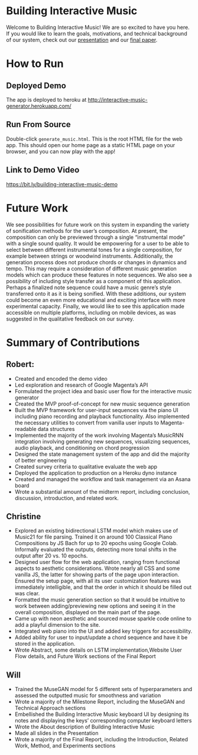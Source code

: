 # Building Interactive Music 

Welcome to Building Interactive Music! We are so excited to have you here. If you would like to learn the goals, motivations, and technical background of our system, check out our [presentation](https://docs.google.com/presentation/d/1rxk06hzk5e77PTEsMrWs38myg7RPur_o6x2i6cW7vqk/edit?usp=sharing) and our [final paper](https://www.dropbox.com/s/1brk3f35pgs79q9/CPSC_459_Final_Project_Report.pdf?dl=0).

# How to Run
## Deployed Demo
The app is deployed to heroku at http://interactive-music-generator.herokuapp.com/
## Run From Source
Double-click `generate_music.html`. This is the root HTML file for the web app. This should open our home page as a static HTML page on your browser, and you can now play with the app!
## Link to Demo Video
https://bit.ly/building-interactive-music-demo

# Future Work
We see possibilities for future work on this system in expanding the variety of sonification methods for the user’s composition. At present, the composition can only be previewed through a single “instrumental mode” with a single sound quality. It would be empowering for a user to be able to select between different instrumental tones for a single composition, for example between strings or woodwind instruments. Additionally, the generation process does not produce chords or changes in dynamics and tempo. This may require a consideration of different music generation models which can produce these features in note sequences. We also see a possibility of including style transfer as a component of this application. Perhaps a finalized note sequence could have a music genre’s style transferred onto it as it is being sonified. With these additions, our system could become an even more educational and exciting interface with more experimental capacity. Finally, we would like to see this application made accessible on multiple platforms, including on mobile devices, as was suggested in the qualitative feedback on our survey.

# Summary of Contributions
## Robert:
* Created and encoded the demo video
* Led exploration and research of Google Magenta’s API
* Formulated the project idea and basic user flow for the interactive music generator
* Created the MVP proof-of-concept for new music sequence generation
* Built the MVP framework for user-input sequences via the piano UI including piano recording and playback functionality. Also implemented the necessary utilities to convert from vanilla user inputs to Magenta-readable data structures
* Implemented the majority of the work involving Magenta’s MusicRNN integration involving generating new sequences, visualizing sequences, audio playback, and conditioning on chord progression
* Designed the state management system of the app and did the majority of better engineering
* Created survey criteria to qualitative evaluate the web app
* Deployed the application to production on a Heroku dyno instance
* Created and managed the workflow and task management via an Asana board
* Wrote a substantial amount of the midterm report, including conclusion, discussion, introduction, and related work.

## Christine
* Explored an existing bidirectional LSTM model which makes use of Music21 for file parsing. Trained it on around 100 Classical Piano Compositions by JS Bach for up to 20 epochs using Google Colab. Informally evaluated the outputs, detecting more tonal shifts in the output after 20 vs. 10 epochs.
* Designed user flow for the web application, ranging from functional aspects to aesthetic considerations. Wrote nearly all CSS and some vanilla JS, the latter for showing parts of the page upon interaction. Ensured the setup page, with all its user customization features was immediately intelligible, and that the order in which it should be filled out was clear.
* Formatted the music generation section so that it would be intuitive to work between adding/previewing new options and seeing it in the overall composition, displayed on the main part of the page.
* Came up with neon aesthetic and sourced mouse sparkle code online to add a playful dimension to the site.
* Integrated web piano into the UI and added key triggers for accessibility.
* Added ability for user to input/update a chord sequence and have it be stored in the application.
* Wrote Abstract, some details on LSTM implementation,Website User Flow details, and Future Work sections of the Final Report


## Will
* Trained the MuseGAN model for 5 different sets of hyperparameters and assessed the outputted music for smoothness and variation
* Wrote a majority of the Milestone Report, including the MuseGAN and Technical Approach sections
* Embellished the Building Interactive Music keyboard UI by designing its notes and displaying the keys’ corresponding computer keyboard letters
* Wrote the About description of Building Interactive Music
* Made all slides in the Presentation
* Wrote a majority of the Final Report, including the Introduction, Related Work, Method, and Experiments sections
